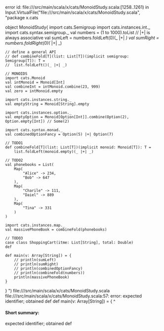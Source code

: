 error id: file://<WORKSPACE>/src/main/scala/x/cats/MonoidStudy.scala:[1258..1261) in Input.VirtualFile("file://<WORKSPACE>/src/main/scala/x/cats/MonoidStudy.scala", "package x.cats

object MonoidStudy{
	import cats.Semigroup
	import cats.instances.int._
	import cats.syntax.semigroup._
	val numbers = (1 to 1000).toList
	// |+| is always associative
	val sumLeft = numbers.foldLeft(0)(_ |+| _)
	val sumRight = numbers.foldRight(0)(_ |+| _)

	// define a general API
	// def combineFold[T](list: List[T])(implicit semigroup: Semigroup[T]): T = 
	// 	list.foldLeft()(_ |+| _)

	// MONOIDS
	import cats.Monoid
	val intMonoid = Monoid[Int]
	val combineInt = intMonoid.combine(23, 999)	
	val zero = intMonoid.empty

	import cats.instances.string._
	val emptyString = Monoid[String].empty

	import cats.instances.option._
	val emptyOption = Monoid[Option[Int]].combine(Option(2), Option.empty[Int])	// Some(2)

	import cats.syntax.monad._
	val combinedOptionFancy = Option(5) |+| Option(7)

	// TODO1
	def combineFold[T](list: List[T])(implicit monoid: Monoid[T]): T = 
		list.foldLeft(monoid.empty)(_ |+| _)

	// TODO2
	val phonebooks = List(
		Map(
			"Alice" -> 234,
			"Bob" -> 647
		),
		Map(
			"Charile" -> 111,
			"Daiel" -> 889
		),
		Map(
			"Tina" -> 331
		)
	)

	import cats.instances.map._
	val massivePhoneBook = combineFold(phonebooks)

	// TODO3
	case class ShoppingCart(itme: List[String], total: Double)
	def 

	def main(v: Array[String]) = {
		// println(sumLeft)
		// println(sumRight)
		// println(combinedOptionFancy)
		// println(combineFold(numbers))
		println(massivePhoneBook)
	}

}
")
file://<WORKSPACE>/src/main/scala/x/cats/MonoidStudy.scala
file://<WORKSPACE>/src/main/scala/x/cats/MonoidStudy.scala:57: error: expected identifier; obtained def
	def main(v: Array[String]) = {
 ^
#### Short summary: 

expected identifier; obtained def